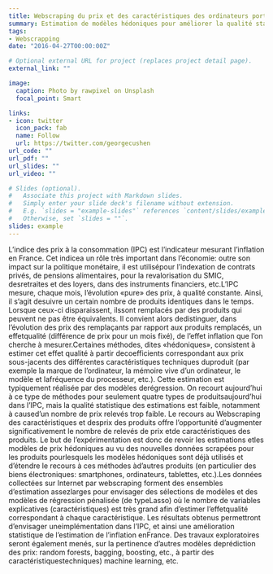 ```yaml
---
title: Webscraping du prix et des caractéristiques des ordinateurs portables
summary: Estimation de modèles hédoniques pour améliorer la qualité statistique de l’indice des prix à la consommation
tags:
- Webscrapping
date: "2016-04-27T00:00:00Z"

# Optional external URL for project (replaces project detail page).
external_link: ""

image:
  caption: Photo by rawpixel on Unsplash
  focal_point: Smart

links:
- icon: twitter
  icon_pack: fab
  name: Follow
  url: https://twitter.com/georgecushen
url_code: ""
url_pdf: ""
url_slides: ""
url_video: ""

# Slides (optional).
#   Associate this project with Markdown slides.
#   Simply enter your slide deck's filename without extension.
#   E.g. `slides = "example-slides"` references `content/slides/example-slides.md`.
#   Otherwise, set `slides = ""`.
slides: example
---
```


L’indice des prix à la consommation (IPC) est l’indicateur mesurant l’inflation en France. Cet indicea un rôle très important dans l’économie: outre son impact sur la politique monétaire, il est utilisépour l’indexation de contrats privés, de pensions alimentaires, pour la revalorisation du SMIC, desretraites et des loyers, dans des instruments financiers, etc.L’IPC mesure, chaque mois, l’évolution «pure» des prix, à qualité constante. Ainsi, il s’agit desuivre un certain nombre de produits identiques dans le temps. Lorsque ceux-ci disparaissent, ilssont   remplacés  par des  produits qui   peuvent   ne pas  être  équivalents.  Il  convient   alors  dedistinguer, dans l’évolution des prix des remplaçants par rapport aux produits remplacés, un effetqualité (différence de prix pour un mois fixé), de l’effet inflation que l’on cherche à mesurer.Certaines méthodes, dites «hédoniques», consistent à estimer cet effet qualité à partir decoefficients correspondant aux prix sous-jacents des différentes caractéristiques techniques duproduit (par exemple la marque de l’ordinateur, la mémoire vive d’un ordinateur, le modèle et lafréquence du processeur, etc.). Cette estimation est typiquement réalisée par des modèles derégression. On recourt aujourd’hui à ce type de méthodes pour seulement quatre types de produitsaujourd’hui dans l’IPC, mais la qualité statistique des estimations est faible, notamment à caused’un nombre de prix relevés trop faible. Le recours au Webscraping des caractéristiques et desprix des produits offre l’opportunité d’augmenter significativement le nombre de relevés de prix etde caractéristiques des produits. Le but de l’expérimentation est donc de revoir les estimations etles modèles de prix hédoniques au vu des nouvelles données scrapées pour les produits pourlesquels les modèles hédoniques sont déjà utilisés et d’étendre le recours à ces méthodes àd’autres produits (en particulier des biens électroniques: smartphones, ordinateurs, tablettes, etc.).Les données collectées sur Internet par webscraping forment des ensembles d’estimation assezlarges pour envisager des sélections de modèles et des modèles de régression pénalisée (de typeLasso) où le nombre de variables explicatives (caractéristiques) est très grand afin d’estimer l’effetqualité correspondant à chaque caractéristique. Les résultats obtenus permettront d’envisager uneimplémentation dans l’IPC, et ainsi une amélioration statistique de l’estimation de l’inflation enFrance. Des   travaux   exploratoires   seront   également   menés,   sur   la   pertinence   d’autres   modèles   deprédiction   des   prix:   random   forests,   bagging,   boosting,   etc.,   à   partir   des   caractéristiquestechniques) machine learning, etc.
